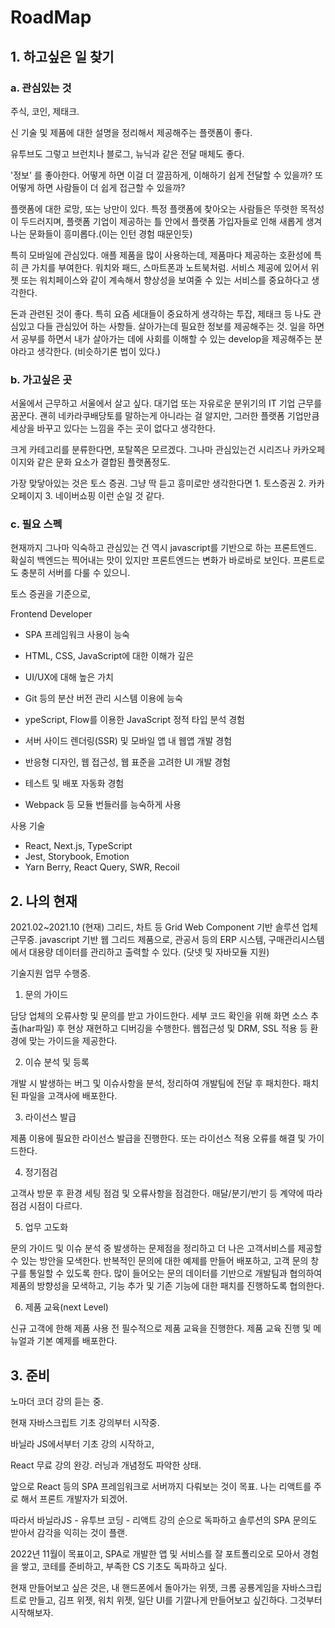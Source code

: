 # RoadMap

## 1. 하고싶은 일 찾기

### a. 관심있는 것

주식, 코인, 제태크.

신 기술 및 제품에 대한 설명을 정리해서 제공해주는 플랫폼이 좋다.

유투브도 그렇고 브런치나 블로그, 뉴닉과 같은 전달 매체도 좋다.

'정보' 를 좋아한다. 어떻게 하면 이걸 더 깔끔하게, 이해하기 쉽게 전달할 수 있을까? 또 어떻게 하면 사람들이 더 쉽게 접근할 수 있을까?

플랫폼에 대한 로망, 또는 낭만이 있다. 특정 플랫폼에 찾아오는 사람들은 뚜렷한 목적성이 두드러지며, 플랫폼 기업이 제공하는 틀 안에서 플랫폼 가입자들로 인해 새롭게 생겨나는 문화들이 흥미롭다.(이는 인턴 경험 때문인듯)

특히 모바일에 관심있다. 애플 제품을 많이 사용하는데, 제품마다 제공하는 호환성에 특히 큰 가치를 부여한다. 워치와 패드, 스마트폰과 노트북처럼. 서비스 제공에 있어서 위젯 또는 워치페이스와 같이 계속해서 향상성을 보여줄 수 있는 서비스를 중요하다고 생각한다.

돈과 관련된 것이 좋다. 특히 요즘 세대들이 중요하게 생각하는 투잡, 제태크 등 나도 관심있고 다들 관심있어 하는 사항들. 살아가는데 필요한 정보를 제공해주는 것. 일을 하면서 공부를 하면서 내가 살아가는 데에 사회를 이해할 수 있는 develop을 제공해주는 분야라고 생각한다. (비슷하기론 법이 있다.)

### b. 가고싶은 곳

서울에서 근무하고 서울에서 살고 싶다. 대기업 또는 자유로운 분위기의 IT 기업 근무를 꿈꾼다. 괜히 네카라쿠배당토를 말하는게 아니라는 걸 알지만, 그러한 플랫폼 기업만큼 세상을 바꾸고 있다는 느낌을 주는 곳이 없다고 생각한다.

크게 카테고리를 분류한다면, 포탈쪽은 모르겠다. 그나마 관심있는건 시리즈나 카카오페이지와 같은 문화 요소가 결합된 플랫폼정도.

가장 맞닿아있는 것은 토스 증권. 그냥 딱 듣고 흥미로만 생각한다면 1. 토스증권 2. 카카오페이지 3. 네이버쇼핑 이런 순일 것 같다.


### c. 필요 스펙

현재까지 그나마 익숙하고 관심있는 건 역시 javascript를 기반으로 하는 프론트엔드. 확실히 백엔드는 찍어내는 맛이 있지만 프론트엔드는 변화가 바로바로 보인다. 프론트로도 충분히 서버를 다룰 수 있으니.

토스 증권을 기준으로,


Frontend Developer

- SPA 프레임워크 사용이 능숙
- HTML, CSS, JavaScript에 대한 이해가 깊은
- UI/UX에 대해 높은 가치
- Git 등의 분산 버전 관리 시스템 이용에 능숙

- ypeScript, Flow를 이용한 JavaScript 정적 타입 분석 경험
- 서버 사이드 렌더링(SSR) 및 모바일 앱 내 웹앱 개발 경험
- 반응형 디자인, 웹 접근성, 웹 표준을 고려한 UI 개발 경험
- 테스트 및 배포 자동화 경험
- Webpack 등 모듈 번들러를 능숙하게 사용

사용 기술
- React, Next.js, TypeScript
- Jest, Storybook, Emotion
- Yarn Berry, React Query, SWR, Recoil


## 2. 나의 현재

2021.02~2021.10 (현재) 그리드, 차트 등  Grid Web Component 기반 솔루션 업체 근무중. javascript 기반 웹 그리드 제품으로, 관공서 등의 ERP 시스템, 구매관리시스템에서 대용량 데이터를 관리하고 출력할 수 있다. (닷넷 및 자바모듈 지원)

기술지원 업무 수행중. 

1. 문의 가이드

담당 업체의 오류사항 및 문의를 받고 가이드한다. 세부 코드 확인을 위해 화면 소스 추출(har파일) 후 현상 재현하고 디버깅을 수행한다. 웹접근성 및 DRM, SSL 적용 등 환경에 맞는 가이드을 제공한다.

2. 이슈 분석 및 등록

개발 시 발생하는 버그 및 이슈사항을 분석, 정리하여 개발팀에 전달 후 패치한다. 패치된 파일을 고객사에 배포한다.

3. 라이선스 발급

제품 이용에 필요한 라이선스 발급을 진행한다. 또는 라이선스 적용 오류를 해결 및 가이드한다.

4. 정기점검

고객사 방문 후 환경 세팅 점검 및 오류사항을 점검한다. 매달/분기/반기 등 계약에 따라 점검 시점이 다르다.

5. 업무 고도화

문의 가이드 및 이슈 분석 중 발생하는 문제점을 정리하고 더 나은 고객서비스를 제공할 수 있는 방안을 모색한다. 반복적인 문의에 대한 예제를 만들어 배포하고, 고객 문의 창구를 통일할 수 있도록 한다. 많이 들어오는 문의 데이터를 기반으로 개발팀과 협의하여 제품의 방향성을 모색하고, 기능 추가 및 기존 기능에 대한 패치를 진행하도록 협의한다.

6. 제품 교육(next Level)

신규 고객에 한해 제품 사용 전 필수적으로 제품 교육을 진행한다. 제품 교육 진행 및 메뉴얼과 기본 예제를 배포한다.

## 3. 준비

노마더 코더 강의 듣는 중.

현재 자바스크립트 기초 강의부터 시작중.

바닐라 JS에서부터 기초 강의 시작하고,

React 무료 강의 완강. 러닝과 개념정도 파악한 상태.

앞으로 React 등의 SPA 프레임워크로 서버까지 다뤄보는 것이 목표. 나는 리액트를 주로 해서 프론트 개발자가 되겠어.

따라서 바닐라JS - 유투브 코딩 - 리액트 강의 순으로 독파하고 
솔루션의 SPA 문의도 받아서 감각을 익히는 것이 플랜.

2022년 11월이 목표이고, SPA로 개발한 앱 및 서비스를 잘 포트폴리오로 모아서 경험을 쌓고, 코테를 준비하고, 부족한 CS 기초도 독파하고 싶다.

현재 만들어보고 싶은 것은, 내 핸드폰에서 돌아가는 위젯, 크롬 공룡게임을 자바스크립트로 만들고, 김프 위젯, 워치 위젯, 일단 UI를 기깔나게 만들어보고 싶긴하다. 그것부터 시작해보자.

<!-- 2021.10.27 -->